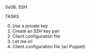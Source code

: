 0x0B. SSH

TASKS

0. Use a private key
1. Create an SSH key pair
2. Client configuration file
3. Let me in!
4. Client configuration file (w/ Puppet)
